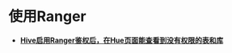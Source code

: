 # 使用Ranger<a name="mrs_03_0299"></a>

-   **[Hive启用Ranger鉴权后，在Hue页面能查看到没有权限的表和库](Hive启用Ranger鉴权后-在Hue页面能查看到没有权限的表和库.md)**  


